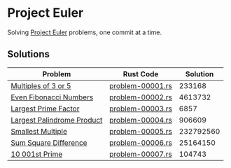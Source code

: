 # Project Euler
Solving [Project Euler](https://projecteuler.net) problems, one commit at a time.

## Solutions

| Problem                                                      | Rust Code                                 | Solution  |
| ------------------------------------------------------------ | ----------------------------------------- | --------- |
| [Multiples of 3 or 5](https://projecteuler.net/problem=1)    | [problem-00001.rs](rust/problem-00001.rs) | 233168    |
| [Even Fibonacci Numbers](https://projecteuler.net/problem=2) | [problem-00002.rs](rust/problem-00002.rs) | 4613732   |
| [Largest Prime Factor](https://projecteuler.net/problem=3)   | [problem-00003.rs](rust/problem-00003.rs) | 6857      |
| [Largest Palindrome Product](https://projecteuler.net/problem=4) | [problem-00004.rs](rust/problem-00004.rs) | 906609    |
| [Smallest Multiple](https://projecteuler.net/problem=5)      | [problem-00005.rs](rust/problem-00005.rs) | 232792560 |
| [Sum Square Difference](https://projecteuler.net/problem=6)  | [problem-00006.rs](rust/problem-00006.rs) | 25164150  |
| [10 001st Prime](https://projecteuler.net/problem=7)         | [problem-00007.rs](rust/problem-00007.rs) | 104743    |


